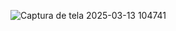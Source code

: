 ![Captura de tela 2025-03-13 104741](https://github.com/user-attachments/assets/c9626baa-fd0c-4403-bd70-ca328e35ce29)
